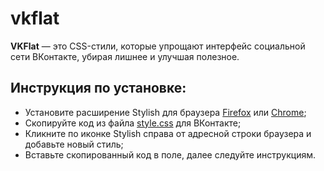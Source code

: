 # vkflat
**VKFlat** — это CSS-стили, которые упрощают интерфейс социальной сети ВКонтакте, убирая лишнее и улучшая полезное.

## Инструкция по установке:
* Установите расширение Stylish для браузера [Firefox](https://addons.mozilla.org/ru/firefox/addon/stylish/) или [Chrome](https://chrome.google.com/webstore/detail/stylish/fjnbnpbmkenffdnngjfgmeleoegfcffe?hl=ru);  
* Скопируйте код из файла [style.css](https://github.com/anton0kurilov/vkflat/blob/master/style.css) для ВКонтакте;
* Кликните по иконке Stylish справа от адресной строки браузера и добавьте новый стиль;
* Вставьте скопированный код в поле, далее следуйте инструкциям.
